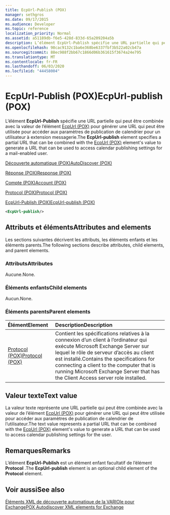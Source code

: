 ```yaml
---
title: EcpUrl-Publish (POX)
manager: sethgros
ms.date: 09/17/2015
ms.audience: Developer
ms.topic: reference
localization_priority: Normal
ms.assetid: a51189db-f6e5-428d-833d-65a209204a5b
description: L’élément EcpUrl-Publish spécifie une URL partielle qui peut être combinée avec la valeur de l’élément EcpUrl (POX) pour générer une URL qui peut être utilisée pour accéder aux paramètres de publication de calendrier pour un utilisateur à extension messagerie.
ms.openlocfilehash: 98cac9132c1ba6e368be6337fbf3b522a02cb47a
ms.sourcegitcommit: 88ec988f2bb67c1866d06b361615f3674a24e795
ms.translationtype: MT
ms.contentlocale: fr-FR
ms.lasthandoff: 06/03/2020
ms.locfileid: "44458004"
---
```

# <a name="ecpurl-publish-pox"></a><span data-ttu-id="7d032-103">EcpUrl-Publish (POX)</span><span class="sxs-lookup"><span data-stu-id="7d032-103">EcpUrl-publish (POX)</span></span>

<span data-ttu-id="7d032-104">L’élément **EcpUrl-Publish** spécifie une URL partielle qui peut être combinée avec la valeur de l’élément [EcpUrl (POX)](ecpurl-pox.md) pour générer une URL qui peut être utilisée pour accéder aux paramètres de publication de calendrier pour un utilisateur à extension messagerie.</span><span class="sxs-lookup"><span data-stu-id="7d032-104">The **EcpUrl-publish** element specifies a partial URL that can be combined with the [EcpUrl (POX)](ecpurl-pox.md) element's value to generate a URL that can be used to access calendar publishing settings for a mail-enabled user.</span></span> 
  
[<span data-ttu-id="7d032-105">Découverte automatique (POX)</span><span class="sxs-lookup"><span data-stu-id="7d032-105">AutoDiscover (POX)</span></span>](autodiscover-pox.md)
  
[<span data-ttu-id="7d032-106">Réponse (POX)</span><span class="sxs-lookup"><span data-stu-id="7d032-106">Response (POX)</span></span>](response-pox.md)
  
[<span data-ttu-id="7d032-107">Compte (POX)</span><span class="sxs-lookup"><span data-stu-id="7d032-107">Account (POX)</span></span>](account-pox.md)
  
[<span data-ttu-id="7d032-108">Protocol (POX)</span><span class="sxs-lookup"><span data-stu-id="7d032-108">Protocol (POX)</span></span>](protocol-pox.md)
  
[<span data-ttu-id="7d032-109">EcpUrl-Publish (POX)</span><span class="sxs-lookup"><span data-stu-id="7d032-109">EcpUrl-publish (POX)</span></span>](ecpurl-publish-pox.md)
  
```XML
<EcpUrl-publish/>
```

## <a name="attributes-and-elements"></a><span data-ttu-id="7d032-110">Attributs et éléments</span><span class="sxs-lookup"><span data-stu-id="7d032-110">Attributes and elements</span></span>

<span data-ttu-id="7d032-111">Les sections suivantes décrivent les attributs, les éléments enfants et les éléments parents.</span><span class="sxs-lookup"><span data-stu-id="7d032-111">The following sections describe attributes, child elements, and parent elements.</span></span>
  
### <a name="attributes"></a><span data-ttu-id="7d032-112">Attributs</span><span class="sxs-lookup"><span data-stu-id="7d032-112">Attributes</span></span>

<span data-ttu-id="7d032-113">Aucune.</span><span class="sxs-lookup"><span data-stu-id="7d032-113">None.</span></span>
  
### <a name="child-elements"></a><span data-ttu-id="7d032-114">Éléments enfants</span><span class="sxs-lookup"><span data-stu-id="7d032-114">Child elements</span></span>

<span data-ttu-id="7d032-115">Aucun.</span><span class="sxs-lookup"><span data-stu-id="7d032-115">None.</span></span>
  
### <a name="parent-elements"></a><span data-ttu-id="7d032-116">Éléments parents</span><span class="sxs-lookup"><span data-stu-id="7d032-116">Parent elements</span></span>

|<span data-ttu-id="7d032-117">**Élément**</span><span class="sxs-lookup"><span data-stu-id="7d032-117">**Element**</span></span>|<span data-ttu-id="7d032-118">**Description**</span><span class="sxs-lookup"><span data-stu-id="7d032-118">**Description**</span></span>|
|:-----|:-----|
|[<span data-ttu-id="7d032-119">Protocol (POX)</span><span class="sxs-lookup"><span data-stu-id="7d032-119">Protocol (POX)</span></span>](protocol-pox.md) <br/> |<span data-ttu-id="7d032-120">Contient les spécifications relatives à la connexion d’un client à l’ordinateur qui exécute Microsoft Exchange Server sur lequel le rôle de serveur d’accès au client est installé.</span><span class="sxs-lookup"><span data-stu-id="7d032-120">Contains the specifications for connecting a client to the computer that is running Microsoft Exchange Server that has the Client Access server role installed.</span></span>  <br/> |
   
## <a name="text-value"></a><span data-ttu-id="7d032-121">Valeur texte</span><span class="sxs-lookup"><span data-stu-id="7d032-121">Text value</span></span>

<span data-ttu-id="7d032-122">La valeur texte représente une URL partielle qui peut être combinée avec la valeur de l’élément [EcpUrl (POX)](ecpurl-pox.md) pour générer une URL qui peut être utilisée pour accéder aux paramètres de publication de calendrier de l’utilisateur.</span><span class="sxs-lookup"><span data-stu-id="7d032-122">The text value represents a partial URL that can be combined with the [EcpUrl (POX)](ecpurl-pox.md) element's value to generate a URL that can be used to access calendar publishing settings for the user.</span></span> 
  
## <a name="remarks"></a><span data-ttu-id="7d032-123">Remarques</span><span class="sxs-lookup"><span data-stu-id="7d032-123">Remarks</span></span>

<span data-ttu-id="7d032-124">L’élément **EcpUrl-Publish** est un élément enfant facultatif de l’élément **Protocol** .</span><span class="sxs-lookup"><span data-stu-id="7d032-124">The **EcpUrl-publish** element is an optional child element of the **Protocol** element.</span></span> 
  
## <a name="see-also"></a><span data-ttu-id="7d032-125">Voir aussi</span><span class="sxs-lookup"><span data-stu-id="7d032-125">See also</span></span>



[<span data-ttu-id="7d032-126">Éléments XML de découverte automatique de la VARIOle pour Exchange</span><span class="sxs-lookup"><span data-stu-id="7d032-126">POX Autodiscover XML elements for Exchange</span></span>](pox-autodiscover-xml-elements-for-exchange.md)

